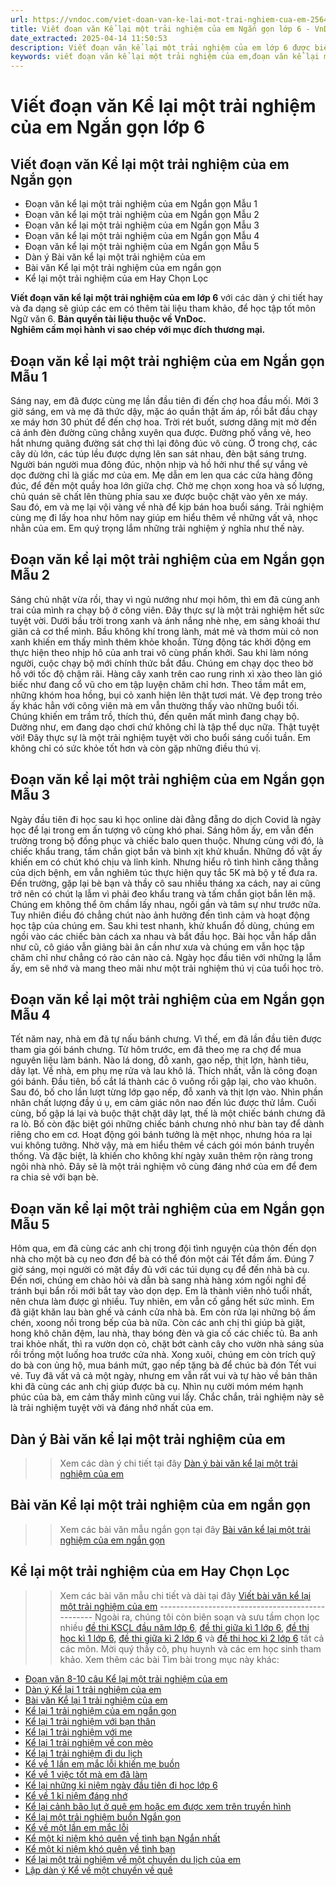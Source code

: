 ```yaml
---
url: https://vndoc.com/viet-doan-van-ke-lai-mot-trai-nghiem-cua-em-256456
title: Viết đoạn văn Kể lại một trải nghiệm của em Ngắn gọn lớp 6 - VnDoc.com
date_extracted: 2025-04-14 11:50:53
description: Viết đoạn văn kể lại một trải nghiệm của em lớp 6 được biên soạn nhằm giúp các em HS đạt kết quả tốt trong quá trình làm bài tập và học tập môn Ngữ văn lớp 6.
keywords: viết đoạn văn kể lại một trải nghiệm của em,đoạn văn kể lại một trải nghiệm của em,đoạn văn kể lại một trải nghiệm đáng nhớ của em,đoạn văn kể lại một trải nghiệm đáng nhớ,viết bài văn kể lại một trải nghiệm của em,kể lại một trải nghiệm của em ngắn gọn,kể lại một trải nghiệm của em,viết bài văn kể lại một trải nghiệm của em ngắn gọn,kể về một trải nghiệm của em,kể lại một trải nghiệm đáng nhớ của em ngắn,kể về một trải nghiệm của em ngắn,kể lại một trải nghiệm của em ngắn
---
```


# Viết đoạn văn Kể lại một trải nghiệm của em Ngắn gọn lớp 6
## **Viết đoạn văn Kể lại một trải nghiệm của em Ngắn gọn**
  * Đoạn văn kể lại một trải nghiệm của em Ngắn gọn Mẫu 1
  * Đoạn văn kể lại một trải nghiệm của em Ngắn gọn Mẫu 2
  * Đoạn văn kể lại một trải nghiệm của em Ngắn gọn Mẫu 3
  * Đoạn văn kể lại một trải nghiệm của em Ngắn gọn Mẫu 4
  * Đoạn văn kể lại một trải nghiệm của em Ngắn gọn Mẫu 5
  * Dàn ý Bài văn kể lại một trải nghiệm của em 
  * Bài văn Kể lại một trải nghiệm của em ngắn gọn 
  * Kể lại một trải nghiệm của em Hay Chọn Lọc 

**Viết đoạn văn kể lại một trải nghiệm của em lớp 6** với các dàn ý chi tiết hay và đa dạng sẽ giúp các em có thêm tài liệu tham khảo, để học tập tốt môn Ngữ văn 6.
**Bản quyền tài liệu thuộc về VnDoc.  
Nghiêm cấm mọi hành vi sao chép với mục đích thương mại.**
## **Đoạn văn kể lại một trải nghiệm của em Ngắn gọn Mẫu 1**
Sáng nay, em đã được cùng mẹ lần đầu tiên đi đến chợ hoa đầu mối. Mới 3 giờ sáng, em và mẹ đã thức dậy, mặc áo quần thật ấm áp, rồi bắt đầu chạy xe máy hơn 30 phút để đến chợ hoa. Trời rét buốt, sương dăng mịt mờ đến cả ánh đèn đường cũng chẳng xuyên qua được. Đường phố vắng vẻ, heo hắt nhưng quãng đường sát chợ thì lại đông đúc vô cùng. Ở trong chợ, các cây dù lớn, các túp lều được dựng lên san sát nhau, đèn bật sáng trưng. Người bán người mua đông đúc, nhộn nhịp và hồ hởi như thể sự vắng vẻ dọc đường chỉ là giấc mơ của em. Mẹ dẫn em len qua các cửa hàng đông đúc, để đến một quầy hoa lớn giữa chợ. Chờ mẹ chọn xong hoa và số lượng, chủ quán sẽ chất lên thùng phía sau xe được buộc chặt vào yên xe máy. Sau đó, em và mẹ lại vội vàng về nhà để kịp bán hoa buổi sáng. Trải nghiệm cùng mẹ đi lấy hoa như hôm nay giúp em hiểu thêm về những vất vả, nhọc nhằn của em. Em quý trọng lắm những trải nghiệm ý nghĩa như thế này.
## **Đoạn văn kể lại một trải nghiệm của em Ngắn gọn Mẫu 2**
Sáng chủ nhật vừa rồi, thay vì ngủ nướng như mọi hôm, thì em đã cùng anh trai của mình ra chạy bộ ở công viên. Đây thực sự là một trải nghiệm hết sức tuyệt vời. Dưới bầu trời trong xanh và ánh nắng nhè nhẹ, em sảng khoái thư giãn cả cơ thể mình. Bầu không khí trong lành, mát mẻ và thơm mùi cỏ non xanh khiến em thấy mình thêm khỏe khoắn. Từng động tác khởi động em thực hiện theo nhịp hô của anh trai vô cùng phấn khởi. Sau khi làm nóng người, cuộc chạy bộ mới chính thức bắt đầu. Chúng em chạy dọc theo bờ hồ với tốc độ chậm rãi. Hàng cây xanh trên cao rung rinh xì xào theo làn gió biếc như đang cổ vũ cho em tập luyện chăm chỉ hơn. Theo tầm mắt em, những khóm hoa hồng, bụi cỏ xanh hiện lên thật tươi mát. Vẻ đẹp trong trẻo ấy khác hẳn với công viên mà em vẫn thường thấy vào những buổi tối. Chúng khiến em trầm trồ, thích thú, đến quên mất mình đang chạy bộ. Dường như, em đang dạo chơi chứ không chỉ là tập thể dục nữa. Thật tuyệt vời\! Đây thực sự là một trải nghiệm tuyệt vời cho buổi sáng cuối tuần. Em không chỉ có sức khỏe tốt hơn và còn gặp những điều thú vị.
## **Đoạn văn kể lại một trải nghiệm của em Ngắn gọn Mẫu 3**
Ngày đầu tiên đi học sau kì học online dài đằng đẵng do dịch Covid là ngày học để lại trong em ấn tượng vô cùng khó phai. Sáng hôm ấy, em vẫn đến trường trong bộ đồng phục và chiếc balo quen thuộc. Nhưng cùng với đó, là chiếc khẩu trang, tấm chắn giọt bắn và bình xịt khử khuẩn. Những đồ vật ấy khiến em có chút khó chịu và lỉnh kỉnh. Nhưng hiểu rõ tình hình căng thẳng của dịch bệnh, em vẫn nghiêm túc thực hiện quy tắc 5K mà bộ y tế đưa ra. Đến trường, gặp lại bè bạn và thầy cô sau nhiều tháng xa cách, nay ai cũng trở nên có chút lạ lẫm vì phải đeo khẩu trang và tấm chắn giọt bắn lên mặ. Chúng em không thể ôm chầm lấy nhau, ngồi gần và tâm sự như trước nữa. Tuy nhiên điều đó chẳng chút nào ảnh hưởng đến tình cảm và hoạt động học tập của chúng em. Sau khi test nhanh, khử khuẩn đồ dùng, chúng em ngồi vào các chiếc bàn cách xa nhau và bắt đầu học. Bài học vẫn hấp dẫn như cũ, cô giáo vẫn giảng bài ân cần như xưa và chúng em vẫn học tập chăm chỉ như chẳng có rào cản nào cả. Ngày học đầu tiên với những lạ lẫm ấy, em sẽ nhớ và mang theo mãi như một trải nghiệm thú vị của tuổi học trò.
## **Đoạn văn kể lại một trải nghiệm của em Ngắn gọn Mẫu 4**
Tết năm nay, nhà em đã tự nấu bánh chưng. Vì thế, em đã lần đầu tiên được tham gia gói bánh chưng. Từ hôm trước, em đã theo mẹ ra chợ để mua nguyên liệu làm bánh. Nào lá dong, đỗ xanh, gạo nếp, thịt lợn, hành tiêu, dây lạt. Về nhà, em phụ mẹ rửa và lau khô lá. Thích nhất, vẫn là công đoạn gói bánh. Đầu tiên, bố cắt lá thành các ô vuông rồi gập lại, cho vào khuôn. Sau đó, bố cho lần lượt từng lớp gạo nếp, đỗ xanh và thịt lợn vào. Nhìn phần nhân chất lượng đầy ú ụ, em cảm giác nôn nao đến lúc được thử lắm. Cuối cùng, bố gập lá lại và buộc thật chặt dây lạt, thế là một chiếc bánh chưng đã ra lò. Bố còn đặc biệt gói những chiếc bánh chưng nhỏ như bàn tay để dành riêng cho em cơ. Hoạt động gói bánh tưởng là mệt nhọc, nhưng hóa ra lại vui không tưởng. Nhờ vậy, mà em hiểu thêm về cách gói món bánh truyền thống. Và đặc biệt, là khiến cho không khí ngày xuân thêm rộn ràng trong ngôi nhà nhỏ. Đây sẽ là một trải nghiệm vô cùng đáng nhớ của em để đem ra chia sẻ với bạn bè.
## **Đoạn văn kể lại một trải nghiệm của em Ngắn gọn Mẫu 5**
Hôm qua, em đã cùng các anh chị trong đội tình nguyện của thôn đến dọn nhà cho một bà cụ neo đơn để bà có thể đón một cái Tết đầm ấm. Đúng 7 giờ sáng, mọi người có mặt đầy đủ với các túi dụng cụ để đến nhà bà cụ. Đến nơi, chúng em chào hỏi và dẫn bà sang nhà hàng xóm ngồi nghỉ để tránh bụi bẩn rồi mới bắt tay vào dọn dẹp. Em là thành viên nhỏ tuổi nhất, nên chưa làm được gì nhiều. Tuy nhiên, em vẫn cố gắng hết sức mình. Em đã giặt khăn lau bàn ghế và cánh cửa nhà bà. Em còn rửa lại những bộ ấm chén, xoong nồi trong bếp của bà nữa. Còn các anh chị thì giúp bà giặt, hong khô chăn đệm, lau nhà, thay bóng đèn và gia cố các chiếc tủ. Ba anh trai khỏe nhất, thì ra vườn dọn cỏ, chặt bớt cành cây cho vườn nhà sáng sủa rồi trồng một luống hoa trước cửa nhà. Xong xuôi, chúng em còn trích quỹ do bà con ủng hộ, mua bánh mứt, gạo nếp tặng bà để chúc bà đón Tết vui vẻ. Tuy đã vất vả cả một ngày, nhưng em vẫn rất vui và tự hào về bản thân khi đã cùng các anh chị giúp được bà cụ. Nhìn nụ cười móm mém hạnh phúc của bà, em cảm thấy mình cũng vui lấy. Chắc chắn, trải nghiệm này sẽ là trải nghiệm tuyệt vời và đáng nhớ nhất của em.
## **Dàn ý Bài văn kể lại một trải nghiệm của em**
>> Xem các dàn ý chi tiết tại đây [Dàn ý bài văn kể lại một trải nghiệm của em](<https://vndoc.com/dan-y-bai-van-ke-lai-mot-trai-nghiem-cua-em-244749>)
## **Bài văn Kể lại một trải nghiệm của em ngắn gọn**
>> Xem các bài văn mẫu ngắn gọn tại đây [Bài văn kể lại một trải nghiệm của em ngắn gọn](<https://vndoc.com/bai-van-ke-lai-mot-trai-nghiem-cua-em-ngan-gon-244735>)
## **Kể lại một trải nghiệm của em Hay Chọn Lọc**
>> Xem các bài văn mẫu chi tiết và dài tại đây [Viết bài văn kể lại một trải nghiệm của em](<https://vndoc.com/viet-bai-van-ke-lai-mot-trai-nghiem-cua-em-244747>)
\-------------------------------------------------
Ngoài ra, chúng tôi còn biên soạn và sưu tầm chọn lọc nhiều [đề thi KSCL đầu năm lớp 6](<https://vndoc.com/khao-sat-chat-luong-dau-nam-lop6>), [đề thi giữa kì 1 lớp 6,](<https://vndoc.com/de-thi-giua-ki-1-lop6>) [đề thi học kì 1 lớp 6,](<https://vndoc.com/de-thi-hoc-ki-1-lop6>) [đề thi giữa kì 2 lớp 6](<https://vndoc.com/de-thi-giua-ki-2-lop6>) và [đề thi học kì 2 lớp 6](<https://vndoc.com/de-thi-hoc-ki-2-lop6>) tất cả các môn. Mời quý thầy cô, phụ huynh và các em học sinh tham khảo.
Xem thêm các bài Tìm bài trong mục này khác:
  * [Đoạn văn 8-10 câu Kể lại một trải nghiệm của em](<https://vndoc.com/viet-doan-van-ngan-8-den-10-cau-ve-mot-ki-niem-da-nuoi-duong-tam-hon-em-273892>)
  * [Dàn ý Kể lại 1 trải nghiệm của em](</dan-y-bai-van-ke-lai-mot-trai-nghiem-cua-em-244749>)
  * [Bài văn Kể lại 1 trải nghiệm của em](</viet-bai-van-ke-lai-mot-trai-nghiem-cua-em-244747>)
  * [Kể lại 1 trải nghiệm của em ngắn gọn](</bai-van-ke-lai-mot-trai-nghiem-cua-em-ngan-gon-244735>)
  * [Kể lại 1 trải nghiệm với bạn thân](</viet-bai-van-ke-lai-mot-trai-nghiem-cua-em-voi-ban-than-276184>)
  * [Kể lại 1 trải nghiệm với mẹ](</viet-bai-van-ke-lai-mot-trai-nghiem-cua-em-voi-me-276185>)
  * [Kể lại 1 trải nghiệm về con mèo](</viet-bai-van-ke-lai-mot-trai-nghiem-cua-em-ve-con-meo-276188>)
  * [Kể lại 1 trải nghiệm đi du lịch](</ke-ve-mot-chuyen-di-tham-thanh-pho-da-lat-169112>)
  * [Kể về 1 lần em mắc lỗi khiến mẹ buồn](</ke-ve-mot-lan-em-mac-loi-voi-me-156813>)
  * [Kể về 1 việc tốt mà em đã làm](</bai-viet-so-2-lop-6-ke-ve-mot-viec-tot-em-da-lam-100094>)
  * [Kể lại những kỉ niệm ngày đầu tiên đi học lớp 6](</van-mau-lop-6-ke-lai-nhung-ki-niem-ngay-dau-tien-di-hoc-lop-6-125699>)
  * [Kể về 1 kỉ niệm đáng nhớ](</ke-ve-mot-ki-niem-dang-nho-186350>)
  * [Kể lại cảnh bão lụt ở quê em hoặc em được xem trên truyền hình](</bai-tap-lam-van-so-5-lop-6-de-3-em-da-tung-chung-kien-canh-bao-lut-o-que-minh-hoac-xem-canh-do-tren-truyen-hinh-hay-viet-bai-van-mieu-ta-tran-bao-lut-khung-khiep-do-132770>)
  * [Kể lại một trải nghiệm buồn Ngắn gọn](</ke-lai-mot-trai-nghiem-buon-cua-em-ngan-gon-281215>)
  * [Kể về một lần em mắc lỗi](</bai-viet-so-2-lop-6-ke-ve-mot-lan-em-mac-loi-100099>)
  * [Kể một kỉ niệm khó quên về tình bạn Ngắn nhất](</bai-van-ke-mot-ki-niem-kho-quen-ve-tinh-ban-ngan-nhat-227387>)
  * [Kể một kỉ niệm khó quên về tình bạn](</bai-tap-lam-van-lop-5-em-hay-ke-mot-ki-niem-kho-quen-ve-tinh-ban-98949>)
  * [Kể lại một trải nghiệm về một chuyến du lịch của em](</em-hay-ta-ve-chuyen-du-lich-cua-em-trong-ky-nghi-he-114404>)
  * [Lập dàn ý Kể về một chuyến về quê](</lap-dan-y-ke-ve-mot-chuyen-ve-que-155617>)

